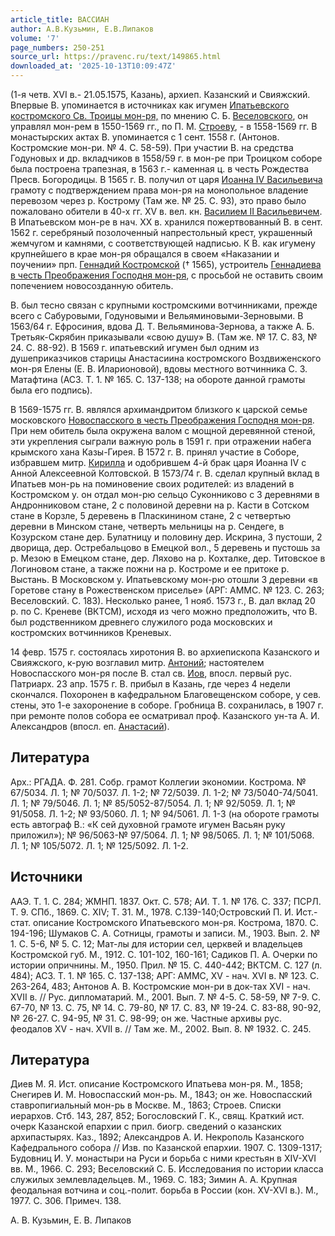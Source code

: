```yaml
---
article_title: ВАССИАН
author: А.В.Кузьмин, Е.В.Липаков
volume: '7'
page_numbers: 250-251
source_url: https://pravenc.ru/text/149865.html
downloaded_at: '2025-10-13T10:09:47Z'
---
```


(1-я четв. XVI в.- 21.05.1575, Казань), архиеп. Казанский и Свияжский. Впервые В. упоминается в источниках как игумен [Ипатьевского костромского Св. Троицы мон-ря,](<https://pravenc.ru/text/Ипатьевского костромского Св  Троицы мон-ря .html>) по мнению С. Б. [Веселовского](https://pravenc.ru/text/Веселовского.html), он управлял мон-рем в 1550-1569 гг., по П. М. [Строеву](https://pravenc.ru/text/Строеву.html), - в 1558-1569 гг. В монастырских актах В. упоминается с 1 сент. 1558 г. (Антонов. Костромские мон-ри. № 4. С. 58-59). При участии В. на средства Годуновых и др. вкладчиков в 1558/59 г. в мон-ре при Троицком соборе была построена трапезная, в 1563 г.- каменная ц. в честь Рождества Пресв. Богородицы. В 1565 г. В. получил от царя [Иоанна IV Васильевича](<https://pravenc.ru/text/Иоанна IV Васильевича.html>) грамоту с подтверждением права мон-ря на монопольное владение перевозом через р. Кострому (Там же. № 25. С. 93), это право было пожаловано обители в 40-х гг. XV в. вел. кн. [Василием II Васильевичем](<https://pravenc.ru/text/ВАСИЛИЙ II ВАСИЛЬЕВИЧ.html>). В Ипатьевском мон-ре в нач. ХХ в. хранился пожертвованный В. в сент. 1562 г. серебряный позолоченный напрестольный крест, украшенный жемчугом и камнями, с соответствующей надписью. К В. как игумену крупнейшего в крае мон-ря обращался в своем «Наказании и поучении» прп. [Геннадий Костромской](<https://pravenc.ru/text/Геннадий Костромской.html>) († 1565), устроитель [Геннадиева в честь Преображения Господня мон-ря](<https://pravenc.ru/text/Геннадиев в честь Преображения Господня мужской монастырь.html>), с просьбой не оставить своим попечением новосозданную обитель.

В. был тесно связан с крупными костромскими вотчинниками, прежде всего с Сабуровыми, Годуновыми и Вельяминовыми-Зерновыми. В 1563/64 г. Ефросиния, вдова Д. Т. Вельяминова-Зернова, а также А. Б. Третьяк-Скрябин приказывали «свою душу» В. (Там же. № 17. С. 83, № 24. С. 88-92). В 1569 г. ипатьевский игумен был одним из душеприказчиков старицы Анастасиина костромского Воздвиженского мон-ря Елены (Е. В. Иларионовой), вдовы местного вотчинника С. З. Матафтина (АСЗ. Т. 1. № 165. С. 137-138; на обороте данной грамоты была его подпись).

В 1569-1575 гг. В. являлся архимандритом близкого к царской семье московского [Новоспасского в честь Преображения Господня мон-ря](<https://pravenc.ru/text/Новоспасского в честь Преображения Господня мон-ря.html>). При нем обитель была окружена валом с мощной деревянной стеной, эти укрепления сыграли важную роль в 1591 г. при отражении набега крымского хана Казы-Гирея. В 1572 г. В. принял участие в Соборе, избравшем митр. [Кирилла](https://pravenc.ru/text/Кирилл.html) и одобрившем 4-й брак царя Иоанна IV с Анной Алексеевной Колтовской. В 1573/74 г. В. сделал крупный вклад в Ипатьев мон-рь на поминовение своих родителей: из владений в Костромском у. он отдал мон-рю сельцо Суконниково с 3 деревнями в Андронниковом стане, 2 с половиной деревни на р. Касти в Сотском стане в Корзле, 5 деревень в Пласкинином стане, 2 с четвертью деревни в Минском стане, четверть мельницы на р. Сендеге, в Козурском стане дер. Булатницу и половину дер. Искрина, 3 пустоши, 2 дворища, дер. Остребальцово в Емецкой вол., 5 деревень и пустошь за р. Мезою в Емецком стане, дер. Ляхово на р. Кохталке, дер. Титовское в Логиновом стане, а также пожни на р. Костроме и ее притоке р. Выстань. В Московском у. Ипатьевскому мон-рю отошли 3 деревни «в Горетове стану в Рожественском приселье» (АРГ: АММС. № 123. С. 263; Веселовский. С. 183). Несколько ранее, 1 нояб. 1573 г., В. дал вклад 20 р. по С. Креневе (ВКТСМ), исходя из чего можно предположить, что В. был родственником древнего служилого рода московских и костромских вотчинников Креневых.

14 февр. 1575 г. состоялась хиротония В. во архиепископа Казанского и Свияжского, к-рую возглавил митр. [Антоний](https://pravenc.ru/text/АНТОНИЙ.html); настоятелем Новоспасского мон-ря после В. стал св. [Иов](https://pravenc.ru/text/Иов.html), впосл. первый рус. Патриарх. 23 апр. 1575 г. В. прибыл в Казань, где через 4 недели скончался. Похоронен в кафедральном Благовещенском соборе, у сев. стены, это 1-е захоронение в соборе. Гробница В. сохранилась, в 1907 г. при ремонте полов собора ее осматривал проф. Казанского ун-та А. И. Александров (впосл. еп. [Анастасий](https://pravenc.ru/text/Анастасий.html)).

## Литература

Арх.: РГАДА. Ф. 281. Собр. грамот Коллегии экономии. Кострома. № 67/5034. Л. 1; № 70/5037. Л. 1-2; № 72/5039. Л. 1-2; № 73/5040-74/5041. Л. 1; № 79/5046. Л. 1; № 85/5052-87/5054. Л. 1; № 92/5059. Л. 1; № 91/5058. Л. 1-2; № 93/5060. Л. 1; № 94/5061. Л. 1-3 (на обороте грамоты есть автограф В.: «К сей духовной грамоте игумен Васьян руку приложил»); № 96/5063-№ 97/5064. Л. 1; № 98/5065. Л. 1; № 101/5068. Л. 1; № 105/5072. Л. 1; № 125/5092. Л. 1-2.

## Источники

ААЭ. Т. 1. С. 284; ЖМНП. 1837. Окт. С. 578; АИ. Т. 1. № 176. С. 337; ПСРЛ. Т. 9. СПб., 1869. С. XIV; Т. 31. М., 1978. С.139-140;Островский П. И. Ист.-стат. описание Костромского Ипатьевского мон-ря. Кострома, 1870. С. 194-196; Шумаков С. А. Сотницы, грамоты и записи. М., 1903. Вып. 2. № 1. С. 5-6, № 5. С. 12; Мат-лы для истории сел, церквей и владельцев Костромской губ. М., 1912. С. 101-102, 160-161; Садиков П. А. Очерки по истории опричнины. М., 1950. Прил. № 15. С. 440-442; ВКТСМ. С. 127 (л. 484); АСЗ. Т. 1. № 165. С. 137-138; АРГ: АММС, XV - нач. XVI в. № 123. С. 263-264, 483; Антонов А. В. Костромские мон-ри в док-тах XVI - нач. XVII в. // Рус. дипломатарий. М., 2001. Вып. 7. № 4-5. С. 58-59, № 7-9. С. 67-70, № 13. С. 75, № 14. С. 79-80, № 17. С. 83, № 19-24. С. 83-88, 90-92, № 26-27. С. 94-95, № 31. С. 98-99; он же. Частные архивы рус. феодалов XV - нач. XVII в. // Там же. М., 2002. Вып. 8. № 1932. С. 245.

## Литература

Диев М. Я. Ист. описание Костромского Ипатьева мон-ря. М., 1858; Снегирев И. М. Новоспасский мон-рь. М., 1843; он же. Новоспасский ставропигиальный мон-рь в Москве. М., 1863; Строев. Списки иерархов. Стб. 143, 287, 852; Богословский Г. К., свящ. Краткий ист. очерк Казанской епархии с прил. биогр. сведений о казанских архипастырях. Каз., 1892; Александров А. И. Некрополь Казанского Кафедрального собора // Изв. по Казанской епархии. 1907. С. 1309-1317; Будовниц И. У. монастыри на Руси и борьба с ними крестьян в XIV-XVI вв. М., 1966. С. 293; Веселовский С. Б. Исследования по истории класса служилых землевладельцев. М., 1969. С. 183; Зимин А. А. Крупная феодальная вотчина и соц.-полит. борьба в России (кон. XV-XVI в.). М., 1977. С. 306. Примеч. 138.

А.   В.   Кузьмин,   Е.   В.   Липаков
